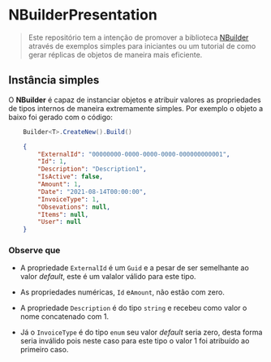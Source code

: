 # NBuilderPresentation

> Este repositório tem a intenção de promover a biblioteca [NBuilder](https://github.com/nbuilder/nbuilder) através de exemplos simples para iniciantes ou um tutorial de como gerar réplicas de objetos de maneira mais eficiente.

## Instância simples

O **NBuilder** é capaz de instanciar objetos e atribuir valores as propriedades de tipos internos de maneira extremamente simples. Por exemplo o objeto a baixo foi gerado com o código:

```csharp
    Builder<T>.CreateNew().Build()
```

```json
    {
        "ExternalId": "00000000-0000-0000-0000-000000000001",
        "Id": 1,
        "Description": "Description1",
        "IsActive": false,
        "Amount": 1,
        "Date": "2021-08-14T00:00:00",
        "InvoiceType": 1,
        "Obsevations": null,
        "Items": null,
        "User": null
    }
```

### Observe que

- A propriedade ```ExternalId``` é um ```Guid``` e a pesar de ser semelhante ao valor *default*, este é um valalor válido para este tipo.

- As propriedades numéricas, ```Id``` e```Amount```, não estão com zero.

- A propriedade ```Description``` é do tipo ```string``` e recebeu como valor o nome concatenado com 1.

- Já o ```InvoiceType``` é do tipo ```enum``` seu valor *default* seria zero, desta forma seria inválido pois neste caso para este tipo o valor 1 foi atribuído ao primeiro caso.
